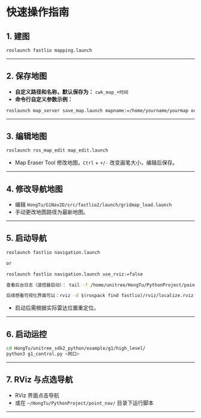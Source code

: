 # 快速操作指南

## 1. 建图

```bash
roslaunch fastlio mapping.launch
```

---

## 2. 保存地图

- **自定义路径和名称，默认保存为：** `cwk_map_+时间`
- **命令行自定义参数示例：**

```bash
roslaunch map_server save_map.launch mapname:=/home/yourname/yourmap occ:=70 free:=20
```

---

## 3. 编辑地图

```bash
roslaunch ros_map_edit map_edit.launch
```
- Map Eraser Tool 修改地图，`Ctrl` + `+/-` 改变画笔大小，编辑后保存。

---

## 4. 修改导航地图

- 编辑 `HongTu/G1Nav2D/src/fastlio2/launch/gridmap_load.launch`
- 手动更改地图路径为最新地图。

---

## 5. 启动导航

```bash
roslaunch fastlio navigation.launch

or

roslaunch fastlio navigation.launch use_rviz:=false

查看后台日志（遥控器启动）： tail -f /home/unitree/HongTu/PythonProject/point_nav/logs/fastlio_*.log

后续想看可视化界面可以：rviz -d $(rospack find fastlio)/rviz/localize.rviz
```
- 启动后需根据实际雷达位置重定位。

---

## 6. 启动运控

```bash
cd HongTu/unitree_sdk2_python/example/g1/high_level/
python3 g1_control.py <网口>
```

---

## 7. RViz 与点选导航

- RViz 界面点击导航
- 或在 `~/HongTu/PythonProject/point_nav/` 目录下运行脚本

---